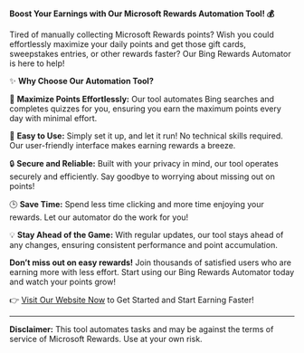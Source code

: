 **Boost Your Earnings with Our Microsoft Rewards Automation Tool! 💰**

Tired of manually collecting Microsoft Rewards points? Wish you could effortlessly maximize your daily points and get those gift cards, sweepstakes entries, or other rewards faster? Our Bing Rewards Automator is here to help!

✨ **Why Choose Our Automation Tool?**

🚀 **Maximize Points Effortlessly:** Our tool automates Bing searches and completes quizzes for you, ensuring you earn the maximum points every day with minimal effort.

💼 **Easy to Use:** Simply set it up, and let it run! No technical skills required. Our user-friendly interface makes earning rewards a breeze.

🔒 **Secure and Reliable:** Built with your privacy in mind, our tool operates securely and efficiently. Say goodbye to worrying about missing out on points!

🕒 **Save Time:** Spend less time clicking and more time enjoying your rewards. Let our automator do the work for you!

💡 **Stay Ahead of the Game:** With regular updates, our tool stays ahead of any changes, ensuring consistent performance and point accumulation.

**Don’t miss out on easy rewards!** Join thousands of satisfied users who are earning more with less effort. Start using our Bing Rewards Automator today and watch your points grow!

👉 [Visit Our Website Now](#) to Get Started and Start Earning Faster!

---

**Disclaimer:** This tool automates tasks and may be against the terms of service of Microsoft Rewards. Use at your own risk.
